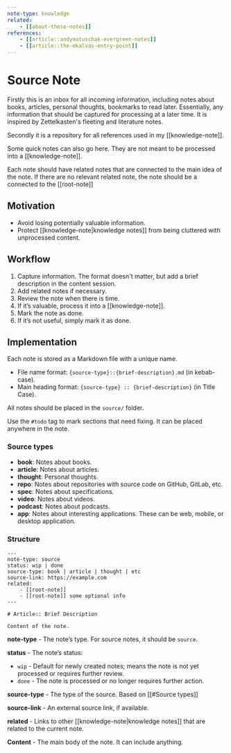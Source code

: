 ```yaml
---
note-type: knowledge
related:
    - [[about-these-notes]]
references:
    - [[article::andymatuschak-evergreen-notes]]
    - [[article::the-mkalvas-entry-point]]
---
```


# Source Note

Firstly this is an inbox for all incoming information, including notes about
books, articles, personal thoughts, bookmarks to read later. Essentially, any
information that should be captured for processing at a later time. It is
inspired by Zettelkasten's fleeting and literature notes.

Secondly it is a repository for all references used in my [[knowledge-note]].

Some quick notes can also go here. They are not meant to be processed into a
[[knowledge-note]].

Each note should have related notes that are connected to the main idea of the
note. If there are no relevant related note, the note should be a connected to
the [[root-note]]

## Motivation

- Avoid losing potentially valuable information.
- Protect [[knowledge-note|knowledge notes]] from being cluttered with
  unprocessed content.

## Workflow

1. Capture information. The format doesn't matter, but add a brief description
   in the content session.
2. Add related notes if necessary.
3. Review the note when there is time.
4. If it’s valuable, process it into a [[knowledge-note]].
5. Mark the note as done.
6. If it’s not useful, simply mark it as done.

## Implementation

Each note is stored as a Markdown file with a unique name.

- File name format: `{source-type}::{brief-description}.md` (in kebab-case).
- Main heading format: `{source-type} :: {brief-description}` (in Title Case).

All notes should be placed in the `source/` folder.

Use the `#todo` tag to mark sections that need fixing. It can be placed anywhere
in the note.

### Source types

- **book**: Notes about books.
- **article**: Notes about articles.
- **thought**: Personal thoughts.
- **repo**: Notes about repositories with source code on GitHub, GitLab, etc.
- **spec**: Notes about specifications.
- **video**: Notes about videos.
- **podcast**: Notes about podcasts.
- **app**: Notes about interesting applications. These can be web, mobile, or
  desktop application.

### Structure

```
---
note-type: source
status: wip | done
source-type: book | article | thought | etc
source-link: https://example.com
related:
    - [[root-note]]
    - [[root-note]] some optional info
---

# Article:: Brief Description

Content of the note.
```

**note-type** - The note’s type. For source notes, it should be `source`.

**status** - The note’s status:

- `wip` - Default for newly created notes; means the note is not yet processed
  or requires further review.
- `done` - The note is processed or no longer requires further action.

**source-type** - The type of the source. Based on [[#Source types]]

**source-link** - An external source link, if available.

**related** - Links to other [[knowledge-note|knowledge notes]] that are related
to the current note.

**Content** - The main body of the note. It can include anything.
